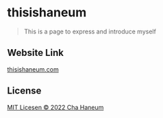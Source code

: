 # thisishaneum
> This is a page to express and introduce myself

## Website Link
[thisishaneum.com](https://thisishaneum.com)

## License
[MIT Licesen &copy; 2022 Cha Haneum](.github/LICENSE)